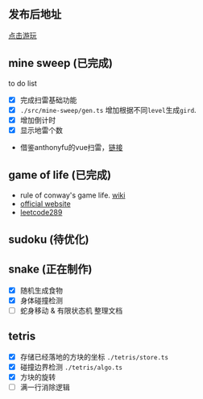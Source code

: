 ## 发布后地址
[点击游玩](https://game-playground.vercel.app/)


## mine sweep (**已完成**)
to do list
- [x] 完成扫雷基础功能
- [x]  `./src/mine-sweep/gen.ts` 增加根据不同`level`生成`gird`.
- [x] 增加倒计时 
- [x] 显示地雷个数

- 借鉴anthonyfu的vue扫雷，[链接](https://www.bilibili.com/video/BV1ia411b7jY/?spm_id_from=333.999.0.0)

## game of life (**已完成**)

- rule of conway's game life. [wiki](https://en.wikipedia.org/wiki/Conway%27s_Game_of_Life)
- [official website](https://conwaylife.com/)
- [leetcode289](https://leetcode.com/problems/game-of-life/description/)

## sudoku (**待优化**)

## snake (**正在制作**)
- [x] 随机生成食物
- [x] 身体碰撞检测
- [ ] 蛇身移动 & 有限状态机 整理文档

## tetris
- [x] 存储已经落地的方块的坐标 `./tetris/store.ts`
- [x] 碰撞边界检测 `./tetris/algo.ts`
- [x] 方块的旋转 
- [ ] 满一行消除逻辑